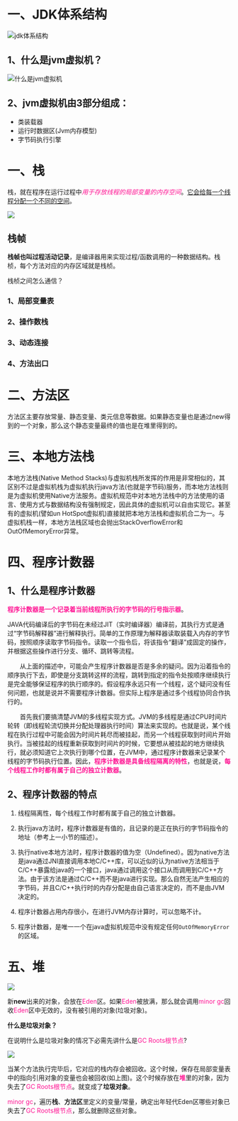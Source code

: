 # 一、JDK体系结构

![jdk体系结构](http://notebook-1.aoae.top/15991959213634)

## 1、什么是jvm虚拟机？

![什么是jvm虚拟机](http://notebook-1.aoae.top/15991984404739)

## 2、jvm虚拟机由3部分组成：

* 类装载器
* 运行时数据区(Jvm内存模型)
* 字节码执行引擎

# 一、栈

栈，就在程序在运行过程中<i style="color:deeppink;">用于存放线程的局部变量的内存空间</i>。<u>它会给每一个线程分配一个不同的空间</u>。

![](http://notebook-1.aoae.top/15997163987649)

## 栈帧

**栈帧也叫过程活动记录**，是编译器用来实现过程/函数调用的一种数据结构。栈桢，每个方法对应的内存区域就是栈桢。

栈桢之间怎么通信？

### 1、局部变量表

### 2、操作数栈

### 3、动态连接

### 4、方法出口



# 二、方法区

方法区主要存放常量、静态变量、类元信息等数据。如果静态变量也是通过new得到的一个对象，那么这个静态变量最终的值也是在堆里得到的。

# 三、本地方法栈

本地方法栈(Native Method Stacks)与虚拟机栈所发挥的作用是非常相似的，其区别不过是虚拟机栈为虚拟机执行java方法(也就是字节码)服务，而本地方法栈则是为虚拟机使用Native方法服务。虚拟机规范中对本地方法栈中的方法使用的语言、使用方式与数据结构没有强制规定，因此具体的虚拟机可以自由实现它。甚至有的虚拟机(譬如un HotSpot虚拟机)直接就把本地方法栈和虚拟机合二为一。与虚拟机栈一样，本地方法栈区域也会抛出StackOverflowError和OutOfMemoryError异常。

# 四、程序计数器

## 1、什么是程序计数器

<b style="color:deeppink;">程序计数器是一个记录着当前线程所执行的字节码的行号指示器</b>。

JAVA代码编译后的字节码在未经过JIT（实时编译器）编译前，其执行方式是通过“字节码解释器”进行解释执行。简单的工作原理为解释器读取装载入内存的字节码，按照顺序读取字节码指令。读取一个指令后，将该指令“翻译”成固定的操作，并根据这些操作进行分支、循环、跳转等流程。

　　从上面的描述中，可能会产生程序计数器是否是多余的疑问。因为沿着指令的顺序执行下去，即使是分支跳转这样的流程，跳转到指定的指令处按顺序继续执行是完全能够保证程序的执行顺序的。假设程序永远只有一个线程，这个疑问没有任何问题，也就是说并不需要程序计数器。但实际上程序是通过多个线程协同合作执行的。

　　首先我们要搞清楚JVM的多线程实现方式。JVM的多线程是通过CPU时间片轮转（即线程轮流切换并分配处理器执行时间）算法来实现的。也就是说，某个线程在执行过程中可能会因为时间片耗尽而被挂起，而另一个线程获取到时间片开始执行。当被挂起的线程重新获取到时间片的时候，它要想从被挂起的地方继续执行，就必须知道它上次执行到哪个位置，在JVM中，通过程序计数器来记录某个线程的字节码执行位置。因此，<b style="color:deeppink;">程序计数器是具备线程隔离的特性</b>，也就是说，<b style="color:deeppink;">每个线程工作时都有属于自己的独立计数器</b>。

## 2、程序计数器的特点

1. 线程隔离性，每个线程工作时都有属于自己的独立计数器。
2. 执行java方法时，程序计数器是有值的，且记录的是正在执行的字节码指令的地址（参考上一小节的描述）。
3. 执行native本地方法时，程序计数器的值为空（Undefined）。因为native方法是java通过JNI直接调用本地C/C++库，可以近似的认为native方法相当于C/C++暴露给java的一个接口，java通过调用这个接口从而调用到C/C++方法。由于该方法是通过C/C++而不是java进行实现。那么自然无法产生相应的字节码，并且C/C++执行时的内存分配是由自己语言决定的，而不是由JVM决定的。

4. 程序计数器占用内存很小，在进行JVM内存计算时，可以忽略不计。

5. 程序计数器，是唯一一个在java虚拟机规范中没有规定任何`OutOfMemoryError`的区域。

# 五、堆

![](http://notebook-1.aoae.top/15999607041922)

新**new**出来的对象，会放在<span style="color:deeppink;">Eden</span>区。如果<span style="color:deeppink;">Eden</span>被放满，那么就会调用<span style="color:deeppink;">minor gc</span>回收<span style="color:deeppink;">Eden</span>区中无效的，没有被引用的对象(垃圾对象)。

**什么是垃圾对象？**

在说明什么是垃圾对象的情况下必需先讲什么是<span style="color:deeppink;">GC Roots根节点</span>?

![](http://notebook-1.aoae.top/15998068591746)

当某个方法执行完毕后，它对应的栈内存会被回收。这个时候，保存在局部变量表中的指向引用对象的变量也会被回收(如上图)。这个时候存放在<b style="color:deeppink;">堆</b>里的对象，因为失去了<span style="color:deeppink;">GC Roots根节点</span>。就变成了**垃圾对象**。

<span style="color:deeppink;">minor gc</span>，遍历**栈**、**方法区**里定义的变量/常量，确定出年轻代Eden区哪些对象已失去了<span style="color:deeppink;">GC Roots根节点</span>，那么就删除这些对象。

